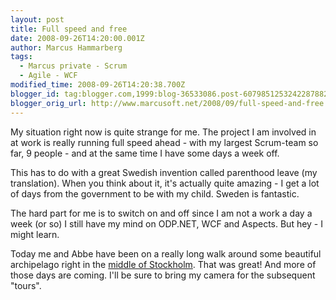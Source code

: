 ```yaml
---
layout: post
title: Full speed and free
date: 2008-09-26T14:20:00.001Z
author: Marcus Hammarberg
tags:
  - Marcus private - Scrum
  - Agile - WCF
modified_time: 2008-09-26T14:20:38.700Z
blogger_id: tag:blogger.com,1999:blog-36533086.post-6079851253242287882
blogger_orig_url: http://www.marcusoft.net/2008/09/full-speed-and-free.html
---
```



My situation right now is quite strange for me. The project I am
involved in at work is really running full speed ahead - with my largest
Scrum-team so far, 9 people - and at the same time I have some days a
week off.

This has to do with a great Swedish invention called parenthood leave
(my translation). When you think about it, it's actually quite amazing -
I get a lot of days from the government to be with my child. Sweden is
fantastic.

The hard part for me is to switch on and off since I am not a work a day
a week (or so) I still have my mind on ODP.NET, WCF and Aspects. But
hey - I might learn.

Today me and Abbe have been on a really long walk around some beautiful
archipelago right in the [middle of
Stockholm](http://www.hitta.se/ViewDetailsPlace.aspx?var=fredh%E4ll&SearchType=4&z=3&mapMode=map&toolbars=zoom%2Cbanner%2Ccontrols%2C&streetnumberid=100415669).
That was great! And more of those days are coming. I'll be sure to bring
my camera for the subsequent "tours".
